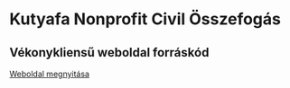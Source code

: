 
# Kutyafa Nonprofit Civil Összefogás 
## Vékonykliensű weboldal forráskód
[Weboldal megnyitása](http://ec2-16-16-141-119.eu-north-1.compute.amazonaws.com/index.php)
